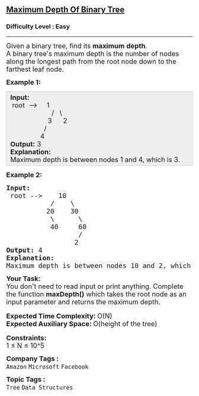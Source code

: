<h2><a href="https://practice.geeksforgeeks.org/problems/maximum-depth-of-binary-tree/1?page=9&category[]=Tree&sortBy=submissions">Maximum Depth Of Binary Tree</a></h2><h3>Difficulty Level : Easy</h3><hr><div class="problems_problem_content__Xm_eO"><p><span style="font-size: 18px;">Given a binary tree, find its <strong>maximum</strong>&nbsp;<strong>depth</strong>.<br>A binary tree's maximum depth is the number of nodes along the longest path from the root node down to the farthest leaf node.</span></p>
<p><span style="font-size: 18px;"><strong>Example 1:</strong></span></p>
<div style="background: #eeeeee; border: 1px solid #cccccc; padding: 5px 10px; --darkreader-inline-bgimage: initial; --darkreader-inline-bgcolor: #222426; --darkreader-inline-border-top: #3e4446; --darkreader-inline-border-right: #3e4446; --darkreader-inline-border-bottom: #3e4446; --darkreader-inline-border-left: #3e4446;"><span style="font-size: 18px;"><strong>Input:</strong><br>&nbsp;root&nbsp; --&gt;&nbsp; &nbsp; &nbsp;1<br>&nbsp; &nbsp; &nbsp; &nbsp; &nbsp; &nbsp; &nbsp; &nbsp; &nbsp; &nbsp; &nbsp; /&nbsp;&nbsp; \<br>&nbsp; &nbsp; &nbsp; &nbsp; &nbsp; &nbsp; &nbsp; &nbsp; &nbsp; &nbsp; 3&nbsp; &nbsp; &nbsp; 2<br>&nbsp; &nbsp; &nbsp; &nbsp; &nbsp; &nbsp; &nbsp; &nbsp; &nbsp; /<br>&nbsp; &nbsp; &nbsp; &nbsp; &nbsp; &nbsp; &nbsp; &nbsp; 4 &nbsp;&nbsp;&nbsp;&nbsp;&nbsp;&nbsp;&nbsp;&nbsp;&nbsp;&nbsp;</span><br><strong><span style="font-size: 18px;">Output:</span></strong><span style="font-size: 18px;"> 3<br><strong>Explanation:</strong><br>Maximum depth is between nodes 1 and 4, which is 3.</span></div>
<p><span style="font-size: 18px;"><strong>Example 2:</strong></span></p>
<pre><span style="font-size: 18px;"><strong>Input:</strong>
 root --&gt;    10
           /    \
          20    30
           \      \  
           40     60
                  /
                 2 </span>
<strong><span style="font-size: 18px;">Output: </span></strong><span style="font-size: 18px;">4
<strong>Explanation:</strong>
Maximum depth is between nodes 10 and 2, which is 4
</span></pre>
<p><span style="font-size: 18px;"><strong>Your Task: &nbsp;</strong><br>You don't need to read input or print anything. Complete the function <strong>maxDepth()</strong> which takes the root node as an input parameter and returns the maximum depth.</span><br>&nbsp;<br><span style="font-size: 18px;"><strong>Expected Time Complexity: </strong>O(N)<br><strong>Expected Auxiliary Space: </strong>O(height of the tree)</span><br>&nbsp;<br><span style="font-size: 18px;"><strong>Constraints:</strong><br>1 ≤ N ≤ 10^5</span></p></div><p><span style=font-size:18px><strong>Company Tags : </strong><br><code>Amazon</code>&nbsp;<code>Microsoft</code>&nbsp;<code>Facebook</code>&nbsp;<br><p><span style=font-size:18px><strong>Topic Tags : </strong><br><code>Tree</code>&nbsp;<code>Data Structures</code>&nbsp;